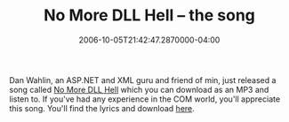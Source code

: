 ﻿---
title: No More DLL Hell – the song
date: "2006-10-05T21:42:47.2870000-04:00"
description: Dan Wahlin, an ASP.NET and XML guru and friend of min, just
featuredImage: img/no-more-dll-hell-–-the-song-featured.png
---

Dan Wahlin, an ASP.NET and XML guru and friend of min, just released a song called [No More DLL Hell](http://weblogs.asp.net/dwahlin/archive/2006/10/05/New-Song-Released-_2D00_-No-More-DLL-Hell.aspx) which you can download as an MP3 and listen to. If you've had any experience in the COM world, you'll appreciate this song. You'll find the lyrics and download [here](http://www.interfacett.com/dllhell).

